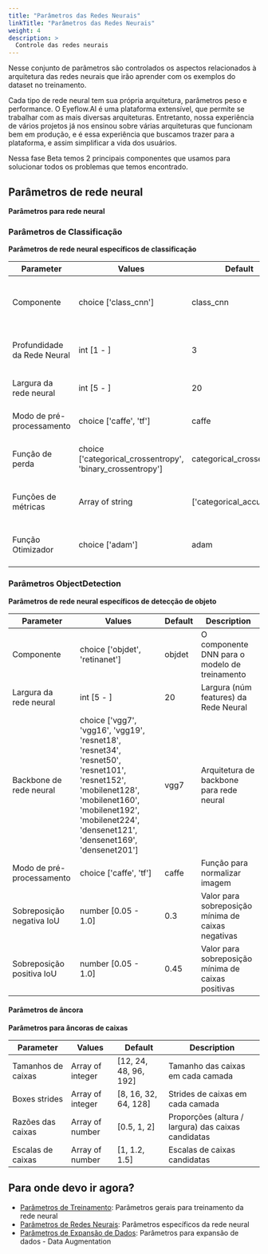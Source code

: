 ```yaml
---
title: "Parâmetros das Redes Neurais"
linkTitle: "Parâmetros das Redes Neurais"
weight: 4
description: >
  Controle das redes neurais
---
```


Nesse conjunto de parâmetros são controlados os aspectos relacionados à arquitetura das redes neurais que irão
aprender com os exemplos do dataset no treinamento.

Cada tipo de rede neural tem sua própria arquitetura, parâmetros peso e performance. O Eyeflow.AI é uma plataforma
extensível, que permite se trabalhar com as mais diversas arquiteturas. Entretanto, nossa experiência de vários
projetos já nos ensinou sobre várias arquiteturas que funcionam bem em produção, e é essa experiência que
buscamos trazer para a plataforma, e assim simplificar a vida dos usuários.

Nessa fase Beta temos 2 principais componentes que usamos para solucionar todos os problemas que temos encontrado.

<!-- <parm_table> -->


## Parâmetros de rede neural

**Parâmetros para rede neural**



### Parâmetros de Classificação

**Parâmetros de rede neural específicos de classificação**

|Parameter|Values|Default|Description|
|---------|------|-------|-----------|
|Componente|choice ['class_cnn']|class_cnn|O componente DNN para o modelo de treinamento|
|Profundidade da Rede Neural|int [1 - ]|3|Profundidade (núm camadas) da rede neural|
|Largura da rede neural|int [5 - ]|20|Largura (núm features) da Rede Neural|
|Modo de pré-processamento|choice ['caffe', 'tf']|caffe|Função para normalizar imagem|
|Função de perda|choice ['categorical_crossentropy', 'binary_crossentropy']|categorical_crossentropy|Função de perda para uso em treinamento|
|Funções de métricas|Array of string|['categorical_accuracy']|Funções de métricas para uso em avaliação|
|Função Otimizador|choice ['adam']|adam|Funções de métricas para uso em avaliação|




### Parâmetros ObjectDetection

**Parâmetros de rede neural específicos de detecção de objeto**

|Parameter|Values|Default|Description|
|---------|------|-------|-----------|
|Componente|choice ['objdet', 'retinanet']|objdet|O componente DNN para o modelo de treinamento|
|Largura da rede neural|int [5 - ]|20|Largura (núm features) da Rede Neural|
|Backbone de rede neural|choice ['vgg7', 'vgg16', 'vgg19', 'resnet18', 'resnet34', 'resnet50', 'resnet101', 'resnet152', 'mobilenet128', 'mobilenet160', 'mobilenet192', 'mobilenet224', 'densenet121', 'densenet169', 'densenet201']|vgg7|Arquitetura de backbone para rede neural|
|Modo de pré-processamento|choice ['caffe', 'tf']|caffe|Função para normalizar imagem|
|Sobreposição negativa IoU|number [0.05 - 1.0]|0.3|Valor para sobreposição mínima de caixas negativas|
|Sobreposição positiva IoU|number [0.05 - 1.0]|0.45|Valor para sobreposição mínima de caixas positivas|


#### Parâmetros de âncora

**Parâmetros para âncoras de caixas**

|Parameter|Values|Default|Description|
|---------|------|-------|-----------|
|Tamanhos de caixas|Array of integer|[12, 24, 48, 96, 192]|Tamanho das caixas em cada camada|
|Boxes strides|Array of integer|[8, 16, 32, 64, 128]|Strides de caixas em cada camada|
|Razões das caixas|Array of number|[0.5, 1, 2]|Proporções (altura / largura) das caixas candidatas|
|Escalas de caixas|Array of number|[1, 1.2, 1.5]|Escalas de caixas candidatas|






<!-- </parm_table> -->


## Para onde devo ir agora?

* [Parâmetros de Treinamento](/docs/concepts/training/train_parms): Parâmetros gerais para treinamento da rede neural
* [Parâmetros de Redes Neurais](/docs/concepts/training/dnn_parms): Parâmetros específicos da rede neural
* [Parâmetros de Expansão de Dados](/docs/concepts/training/data_augmentation_parms): Parâmetros para expansão de dados - Data Augmentation
